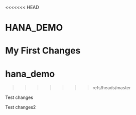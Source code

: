 <<<<<<< HEAD
# HANA_DEMO
 My First Changes
=======
# hana_demo
>>>>>>> refs/heads/master

Test changes

Test changes2